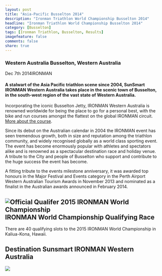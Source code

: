 ```yaml
---
layout: post
title: "Asia-Pacific Busselton 2014"
description: "Ironman Triathlon World Championship Busselton 2014"
headline: "Ironman Triathlon World Championship Busselton 2014"
category: [Busselton]
tags: [Ironman Triathlon, Busselton, Results]
imagefeature: false
comments: false
share: true
---
```

### Western Australia Busselton, Western Australia

Dec 7th 2014IRONMAN

#### A stalwart of the Asia Pacific triathlon scene since 2004, SunSmart IRONMAN Western Australia takes place in the scenic town of Busselton, in the south-west region of the vast state of Western Australia.

Incorporating the iconic Busselton Jetty, IRONMAN Western Australia is renowned worldwide for being the place to go for a personal best, with the bike and run courses amongst the flattest on the global IRONMAN circuit. [More about the course][1].

Since its debut on the Australian calendar in 2004 the IRONMAN event has seen tremendous growth, both in size and reputation among the triathlon community, and widely recognised globally as a world class sporting event. The event has become enormously popular with athletes and spectators alike and is renowned as a spectacular destination race and holiday venue. A tribute to the City and people of Busselton who support and contribute to the huge success the event has become.

A fitting tribute to the events milestone anniversary, it was awarded top honours in the Major Festival and Events category in the Perth Airport Western Australian Tourism Awards in November 2013 and nominated as a finalist in the Australian awards announced in February 2014.

## ![Official Qualifer 2015 IRONMAN World Championship][2]IRONMAN World Championship Qualifying Race

There are 40 qualifying slots to the 2015 IRONMAN World Championship in Kaliua-Kona, Hawaii.

## Destination Sunsmart IRONMAN Western Australia
![][4]

[1]: /triathlon/events/asiapac/ironman/western-australia/athletes/course.aspx
[2]: ~/media/9E95C90E3E864EC6B92C46A9AF145995.ashx
[3]: /triathlon/events/asiapac/ironman/western-australia/travel.aspx
[4]: ~/media/064782CE9E27441D9122D00785C4079D.ashx
  
